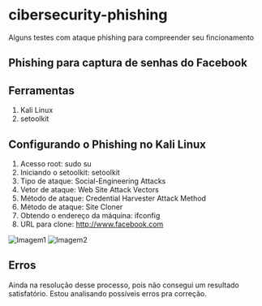 # cibersecurity-phishing
Alguns testes com ataque phishing para compreender seu fincionamento


## Phishing para captura de senhas do Facebook

## Ferramentas
1. Kali Linux
2. setoolkit


## Configurando o Phishing no Kali Linux
1. Acesso root: sudo su
2. Iniciando o setoolkit: setoolkit
3. Tipo de ataque: Social-Engineering Attacks
4. Vetor de ataque: Web Site Attack Vectors
5. Método de ataque: Credential Harvester Attack Method
6. Método de ataque: Site Cloner
7. Obtendo o endereço da máquina: ifconfig
8. URL para clone: http://www.facebook.com

![Imagem1](C:\Users\PCGamer\Desktop\Screenshot_2025-01-30_11_44_20.png)
![Imagem2](C:\Users\PCGamer\Desktop\Screenshot_2025-01-30_11_44_21.png)

## Erros

Ainda na resolução desse processo, pois não consegui um resultado satisfatório. Estou analisando possíveis erros pra correção.

